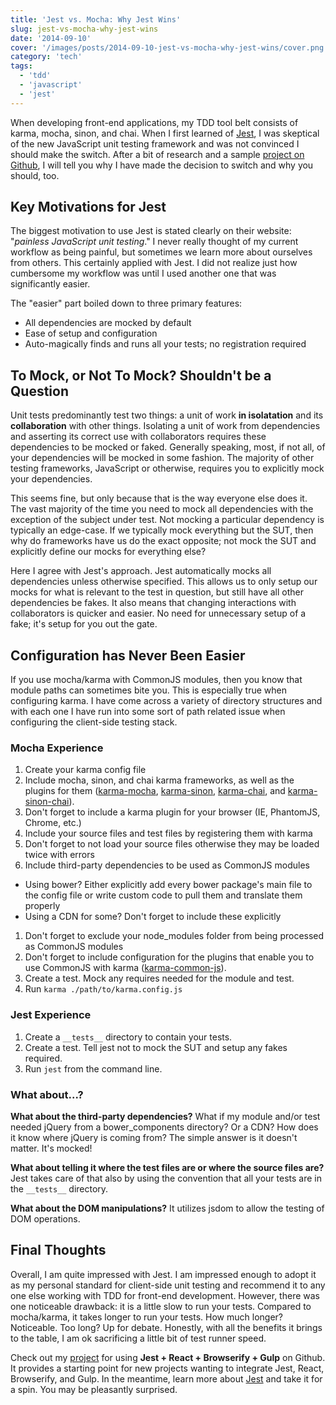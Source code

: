 ```yaml
---
title: 'Jest vs. Mocha: Why Jest Wins'
slug: jest-vs-mocha-why-jest-wins
date: '2014-09-10'
cover: '/images/posts/2014-09-10-jest-vs-mocha-why-jest-wins/cover.png'
category: 'tech'
tags:
  - 'tdd'
  - 'javascript'
  - 'jest'
---
```


When developing front-end applications, my TDD tool belt consists of karma, mocha, sinon, and chai. When I first learned of [Jest](http://facebook.github.io/jest), I was skeptical of the new JavaScript unit testing framework and was not convinced I should make the switch. After a bit of research and a sample [project on Github](http://jas.link/jest-vs-mocha-repo), I will tell you why I have made the decision to switch and why you should, too.

## Key Motivations for Jest

The biggest motivation to use Jest is stated clearly on their website: "_painless JavaScript unit testing_." I never really thought of my current workflow as being painful, but sometimes we learn more about ourselves from others. This certainly applied with Jest. I did not realize just how cumbersome my workflow was until I used another one that was significantly easier.

The "easier" part boiled down to three primary features:

- All dependencies are mocked by default
- Ease of setup and configuration
- Auto-magically finds and runs all your tests; no registration required

## To Mock, or Not To Mock? Shouldn't be a Question

Unit tests predominantly test two things: a unit of work **in isolatation** and its **collaboration** with other things. Isolating a unit of work from dependencies and asserting its correct use with collaborators requires these dependencies to be mocked or faked. Generally speaking, most, if not all, of your dependencies will be mocked in some fashion. The majority of other testing frameworks, JavaScript or otherwise, requires you to explicitly mock your dependencies.

This seems fine, but only because that is the way everyone else does it. The vast majority of the time you need to mock all dependencies with the exception of the subject under test. Not mocking a particular dependency is typically an edge-case. If we typically mock everything but the SUT, then why do frameworks have us do the exact opposite; not mock the SUT and explicitly define our mocks for everything else?

Here I agree with Jest's approach. Jest automatically mocks all dependencies unless otherwise specified. This allows us to only setup our mocks for what is relevant to the test in question, but still have all other dependencies be fakes. It also means that changing interactions with collaborators is quicker and easier. No need for unnecessary setup of a fake; it's setup for you out the gate.

## Configuration has Never Been Easier

If you use mocha/karma with CommonJS modules, then you know that module paths can sometimes bite you. This is especially true when configuring karma. I have come across a variety of directory structures and with each one I have run into some sort of path related issue when configuring the client-side testing stack.

### Mocha Experience

1. Create your karma config file
1. Include mocha, sinon, and chai karma frameworks, as well as the plugins for them ([karma-mocha](https://www.npmjs.org/package/karma-mocha), [karma-sinon](https://www.npmjs.org/package/karma-sinon), [karma-chai](https://www.npmjs.org/package/karma-chai), and [karma-sinon-chai](https://www.npmjs.org/package/karma-sinon-chai)).
1. Don't forget to include a karma plugin for your browser (IE, PhantomJS, Chrome, etc.)
1. Include your source files and test files by registering them with karma
1. Don't forget to not load your source files otherwise they may be loaded twice with errors
1. Include third-party dependencies to be used as CommonJS modules

- Using bower? Either explicitly add every bower package's main file to the config file or write custom code to pull them and translate them properly
- Using a CDN for some? Don't forget to include these explicitly

1. Don't forget to exclude your node_modules folder from being processed as CommonJS modules
1. Don't forget to include configuration for the plugins that enable you to use CommonJS with karma ([karma-common-js](https://www.npmjs.org/package/karma-commonjs)).
1. Create a test. Mock any requires needed for the module and test.
1. Run `karma ./path/to/karma.config.js`

### Jest Experience

1. Create a `__tests__` directory to contain your tests.
1. Create a test. Tell jest not to mock the SUT and setup any fakes required.
1. Run `jest` from the command line.

### What about...?

**What about the third-party dependencies?** What if my module and/or test needed jQuery from a bower_components directory? Or a CDN? How does it know where jQuery is coming from? The simple answer is it doesn't matter. It's mocked!

**What about telling it where the test files are or where the source files are?** Jest takes care of that also by using the convention that all your tests are in the `__tests__` directory.

**What about the DOM manipulations?** It utilizes jsdom to allow the testing of DOM operations.

## Final Thoughts

Overall, I am quite impressed with Jest. I am impressed enough to adopt it as my personal standard for client-side unit testing and recommend it to any one else working with TDD for front-end development. However, there was one noticeable drawback: it is a little slow to run your tests. Compared to mocha/karma, it takes longer to run your tests. How much longer? Noticeable. Too long? Up for debate. Honestly, with all the benefits it brings to the table, I am ok sacrificing a little bit of test runner speed.

Check out my [project](http://jas.link/jest-vs-mocha-repo) for using **Jest + React + Browserify + Gulp** on Github. It provides a starting point for new projects wanting to integrate Jest, React, Browserify, and Gulp. In the meantime, learn more about [Jest](http://facebook.github.io/jest) and take it for a spin. You may be pleasantly surprised.
